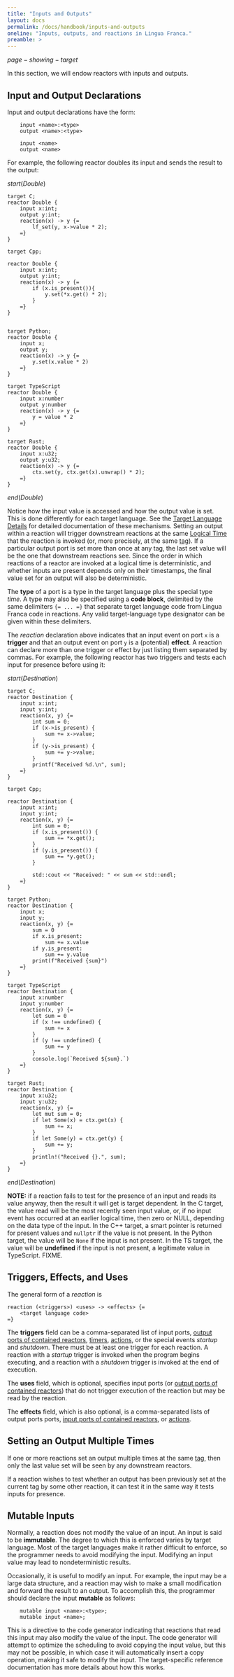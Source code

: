```yaml
---
title: "Inputs and Outputs"
layout: docs
permalink: /docs/handbook/inputs-and-outputs
oneline: "Inputs, outputs, and reactions in Lingua Franca."
preamble: >
---
```


$page-showing-target$

In this section, we will endow reactors with inputs and outputs.

## Input and Output Declarations

Input and output declarations have the form:

<div class="lf-c lf-ts lf-rs lf-cpp">

```lf
    input <name>:<type>
    output <name>:<type>
```

</div>
<div class="lf-py">

```lf
    input <name>
    output <name>
```

</div>

For example, the following reactor doubles its input and sends the result to the output:

$start(Double)$

```lf-c
target C;
reactor Double {
    input x:int;
    output y:int;
    reaction(x) -> y {=
        lf_set(y, x->value * 2);
    =}
}

```

```lf-cpp
target Cpp;

reactor Double {
    input x:int;
    output y:int;
    reaction(x) -> y {=
        if (x.is_present()){
            y.set(*x.get() * 2);
        }
    =}
}


```

```lf-py
target Python;
reactor Double {
    input x;
    output y;
    reaction(x) -> y {=
        y.set(x.value * 2)
    =}
}
```

```lf-ts
target TypeScript
reactor Double {
    input x:number
    output y:number
    reaction(x) -> y {=
        y = value * 2
    =}
}

```

```lf-rs
target Rust;
reactor Double {
    input x:u32;
    output y:u32;
    reaction(x) -> y {=
        ctx.set(y, ctx.get(x).unwrap() * 2);
    =}
}
```

$end(Double)$

Notice how the input value is accessed and how the output value is set. This is done differently for each target language. See the [Target Language Details](/docs/handbook/target-language-details) for detailed documentation of these mechanisms.
Setting an output within a reaction will trigger downstream reactions at the same [Logical Time](/docs/handbook/time-and-timers#logical-time) that the reaction is invoked (or, more precisely, at the same [tag](/docs/handbook/superdense-time#tag-vs-time)). If a particular output port is set more than once at any tag, the last set value will be the one that downstream reactions see. Since the order in which reactions of a reactor are invoked at a logical time is deterministic, and whether inputs are present depends only on their timestamps, the final value set for an output will also be deterministic.

<div class="lf-c lf-cpp lf-ts lf-rs">

The **type** of a port is a type in the target language plus the special type $time$. A type may also be specified using a **code block**, delimited by the same delimiters `{= ... =}` that separate target language code from Lingua Franca code in reactions. Any valid target-language type designator can be given within these delimiters.

</div>

The $reaction$ declaration above indicates that an input event on port `x` is a **trigger** and that an output event on port `y` is a (potential) **effect**. A reaction can declare more than one trigger or effect by just listing them separated by commas. For example, the following reactor has two triggers and tests each input for presence before using it:

$start(Destination)$

```lf-c
target C;
reactor Destination {
    input x:int;
    input y:int;
    reaction(x, y) {=
        int sum = 0;
        if (x->is_present) {
            sum += x->value;
        }
        if (y->is_present) {
            sum += y->value;
        }
        printf("Received %d.\n", sum);
    =}
}
```

```lf-cpp
target Cpp;

reactor Destination {
    input x:int;
    input y:int;
    reaction(x, y) {=
        int sum = 0;
        if (x.is_present()) {
            sum += *x.get();
        }
        if (y.is_present()) {
            sum += *y.get();
        }

        std::cout << "Received: " << sum << std::endl; 
    =}
}

```

```lf-py
target Python;
reactor Destination {
    input x;
    input y;
    reaction(x, y) {=
        sum = 0
        if x.is_present:
            sum += x.value
        if y.is_present:
            sum += y.value
        print(f"Received {sum}")
    =}
}
```

```lf-ts
target TypeScript
reactor Destination {
    input x:number
    input y:number
    reaction(x, y) {=
        let sum = 0
        if (x !== undefined) {
            sum += x
        }
        if (y !== undefined) {
            sum += y
        }
        console.log(`Received ${sum}.`)
    =}
}

```

```lf-rs
target Rust;
reactor Destination {
    input x:u32;
    input y:u32;
    reaction(x, y) {=
        let mut sum = 0;
        if let Some(x) = ctx.get(x) {
            sum += x;
        }
        if let Some(y) = ctx.get(y) {
            sum += y;
        }
        println!("Received {}.", sum);
    =}
}
```

$end(Destination)$

**NOTE:** if a reaction fails to test for the presence of an input and reads its value anyway, then the result it will get is target dependent.
<span class="lf-c">In the C target, the value read will be the most recently seen input value, or, if no input event has occurred at an earlier logical time, then zero or NULL, depending on the data type of the input.</span>
<span class="lf-cpp">In the C++ target, a smart pointer is returned for present values and `nullptr` if the value is not present.</span>
<span class="lf-py">In the Python target, the value will be `None` if the input is not present.</span>
<span class="lf-ts">In the TS target, the value will be **undefined** if the input is not present, a legitimate value in TypeScript.</span>
<span class="lf-rs warning">FIXME.</span>

## Triggers, Effects, and Uses

The general form of a $reaction$ is

```lf
reaction (<triggers>) <uses> -> <effects> {=
    <target language code>
=}
```

The **triggers** field can be a comma-separated list of input ports, [output ports of contained reactors](/docs/handbook/composing-reactors#hierarchy), [timers](/docs/handbook/time-and-timers#timers), [actions](/docs/handbook/actions), or the special events $startup$ and $shutdown$. There must be at least one trigger for each reaction. A reaction with a $startup$ trigger is invoked when the program begins executing, and a reaction with a $shutdown$ trigger is invoked at the end of execution.

The **uses** field, which is optional, specifies input ports (or [output ports of contained reactors](/docs/handbook/composing-reactors#hierarchy)) that do not trigger execution of the reaction but may be read by the reaction.

The **effects** field, which is also optional, is a comma-separated lists of output ports ports, [input ports of contained reactors](/docs/handbook/composing-reactors#hierarchy), or [actions](/docs/handbook/actions).

## Setting an Output Multiple Times

If one or more reactions set an output multiple times at the same [tag](/docs/handbook/superdense-time#tag-vs-time), then only the last value set will be seen by any downstream reactors.

If a reaction wishes to test whether an output has been previously set at the current tag by some other reaction, it can test it in the same way it tests inputs for presence.

## Mutable Inputs

Normally, a reaction does not modify the value of an input. An input is said to be **immutable**. The degree to which this is enforced varies by target language. Most of the target languages make it rather difficult to enforce, so the programmer needs to avoid modifying the input. Modifying an input value may lead to nondeterministic results.

Occasionally, it is useful to modify an input. For example, the input may be a large data structure, and a reaction may wish to make a small modification and forward the result to an output. To accomplish this, the programmer should declare the input **mutable** as follows:

<div class="lf-c lf-cpp lf-ts lf-rs>

```lf
    mutable input <name>:<type>;
```

</div>

<div class="lf-py>

```lf
    mutable input <name>;
```

</div>

This is a directive to the code generator indicating that reactions that read this input may also modify the value of the input. The code generator will attempt to optimize the scheduling to avoid copying the input value, but this may not be possible, in which case it will automatically insert a copy operation, making it safe to modify the input. The target-specific reference documentation has more details about how this works.
